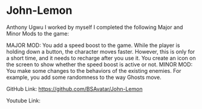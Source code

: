 # John-Lemon

Anthony Ugwu
I worked by myself 
I completed the following Major and Minor Mods to the game:

MAJOR MOD: You add a speed boost to the game. While the player is holding down a button, the character moves faster. However, this is only for a short time, and it needs to recharge after you use it. You create an icon on the screen to show whether the speed boost is active or not.
MINOR MOD: You make some changes to the behaviors of the existing enemies. For example, you add some randomness to the way Ghosts move.

GitHub Link: 
https://github.com/BSAvatar/John-Lemon

Youtube Link:

